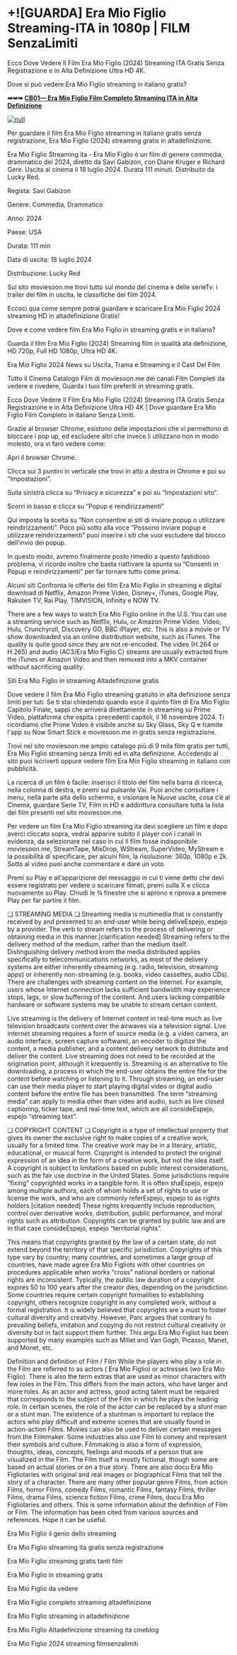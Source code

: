 # +![GUARDA] Era Mio Figlio Streaming-ITA in 1080p | FILM SenzaLimiti

Ecco Dove Vedere Il Film Era Mio Figlio (2024) Streaming ITA Gratis Senza Registrazione e in Alta Definizione Ultra HD 4K.

Dove si può vedere Era Mio Figlio streaming in italiano gratis?

**➥➥➥ [CB01— Era Mio Figlio Film Completo Streaming ITA in Alta Definizione](https://t.co/ftDdLyL4O6)**

[![null](https://static.wixstatic.com/media/855a25_043b5abeb4ae4d35ac003198e7fe56ed~mv2.gif)](https://t.co/ftDdLyL4O6)

Per guardare il film Era Mio Figlio streaming in italiano gratis senza registrazione, Era Mio Figlio (2024) streaming gratis in altadefinizione.

Era Mio Figlio Streaming ita - Era Mio Figlio è un film di genere commedia, drammatico del 2024, diretto da Savi Gabizon, con Diane Kruger e Richard Gere. Uscita al cinema il 18 luglio 2024. Durata 111 minuti. Distribuito da Lucky Red.

Regista: Savi Gabizon

Genere: Commedia, Drammatico

Anno: 2024

Paese: USA

Durata: 111 min

Data di uscita: 18 luglio 2024

Distribuzione: Lucky Red

Sul sito moviesoon.me trovi tutto sul mondo del cinema e delle serieTv: i trailer dei film in uscita, le classifiche dei film 2024.

Eccoci qua come sempre potrai guardare e scaricare Era Mio Figlio 2024 streaming HD in altadefinizione Gratis!

Dove e come vedere film Era Mio Figlio in streaming gratis e in italiano?

Guarda il film Era Mio Figlio (2024) Streaming film in qualità ata definizione, HD 720p, Full HD 1080p, Ultra HD 4K.

Era Mio Figlio 2024 News su Uscita, Trama e Streaming e il Cast Del Film

Tutto il Cinema Catalogo Film di moviesoon.me dei canali Film Completi da vedere e rivedere, Guarda i tuoi film preferiti in streaming gratis.

Ecco Dove Vedere Il Film Era Mio Figlio (2024) Streaming ITA Gratis Senza Registrazione e in Alta Definizione Ultra HD 4K | Dove guardare Era Mio Figlio Film Completo in italiano Senza Limiti.

Grazie al browser Chrome, esistono delle impostazioni che vi permettono di bloccare i pop up, ed escludere altri che invece li utilizzano non in modo molesto, ora vi farò vedere come:

Apri il browser Chrome.

Clicca sui 3 puntini in verticale che trovi in alto a destra in Chrome e poi su “Impostazioni”.

Sulla sinistra clicca su “Privacy e sicurezza” e poi su “Impostazioni sito“.

Scorri in basso e clicca su “Popup e reindirizzamenti”

Qui imposta la scelta su “Non consentire ai siti di inviare popup o utilizzare reindirizzamenti”. Poco più sotto alla voce “Possono inviare popup e utilizzare reindirizzamenti” puoi inserire i siti che vuoi escludere dal blocco dell’invio dei popup.

In questo modo, avremo finalmente posto rimedio a questo fastidioso problema, vi ricordo inoltre che basta riattivare la spunta su “Consenti in Popup e reindirizzamenti” per far tornare tutto come prima.

Alcuni siti Confronta le offerte dei film Era Mio Figlio in streaming e digital download di Netflix, Amazon Prime Video, Disney+, iTunes, Google Play, Rakuten TV, Rai Play, TIMVISION, Infinity e NOW TV.

There are a few ways to watch Era Mio Figlio online in the U.S. You can use a streaming service such as Netflix, Hulu, or Amazon Prime Video. Video, Hulu, Crunchyroll, Discovery GO, BBC iPlayer, etc. This is also a movie or TV show downloaded via an online distribution website, such as iTunes. The quality is quite good since they are not re-encoded. The video (H.264 or H.265) and audio (AC3/Era Mio Figlio C) streams are usually extracted from the iTunes or Amazon Video and then remuxed into a MKV container without sacrificing quality.

Siti Era Mio Figlio in streaming Altadefinizione gratis

Dove vedere il film Era Mio Figlio streaming gratuito in alta definizione senza limiti per tuti. Se ti stai chiedendo quando esce il quinto film di Era Mio Figlio Capitolo Finale, sappi che arriverà direttamente in streaming su Prime Video, piattaforma che ospita i precedenti capitoli, il 16 novembre 2024. Ti ricordiamo che Prime Video è visibile anche su Sky Glass, Sky Q e tramite l'app su Now Smart Stick e moviesoon.me in gratis senza registrazione.

Trovi nel sito moviesoon.me ampio catalogo più di 9 mila film gratis per tutti, Era Mio Figlio streaming senza limiti ed in alta definizione. Accedendo al sito puoi iscriverti oppure vedere film Era Mio Figlio streaming in italiano con pubblicità.

La ricerca di un film è facile: inserisci il titolo del film nella barra di ricerca, nella colonna di destra, e premi sul pulsante Vai. Puoi anche consultare i menu, nella parte alta dello schermo, e visionare le Nuove uscite, cosa c’è al Cinema, guardare Serie TV, Film in HD e addirittura consultare tutta la lista dei film presenti nel sito moviesoon.me.

Per vedere un film Era Mio Figlio streaming ita devi scegliere un film e dopo averci cliccato sopra, vedrai apparire subito il player con i canali in evidenza, da selezionare nel caso in cui il film fosse indisponibile: moviesoon.me, StreamTape, MixDrop, WStream, SuperVideo, MyStream e la possibilità di specificare, per alcuni film, la risoluzione: 360p, 1080p e 2k. Sotto al video puoi anche commentare e dare un voto.

Premi su Play e all’apparizione del messaggio in cui ti viene detto che devi essere registrato per vedere o scaricare filmati, premi sulla X e clicca nuovamente su Play. Chiudi le ¾ finestre che si aprono e riprova a premere Play per far partire il film.

❏ STREAMING MEDIA ❏ Streaming media is multimedia that is constantly received by and presented to an end-user while being deliveEspejo, espejo by a provider. The verb to stream refers to the process of delivering or obtaining media in this manner.[clarification needed] Streaming refers to the delivery method of the medium, rather than the medium itself. Distinguishing delivery method krom the media distributed applies specifically to telecommunications networks, as most of the delivery systems are either inherently streaming (e.g. radio, television, streaming apps) or inherently non-streaming (e.g. books, video cassettes, audio CDs). There are challenges with streaming content on the Internet. For example, users whose Internet connection lacks sufficient bandwidth may experience stops, lags, or slow buffering of the content. And users lacking compatible hardware or software systems may be unable to stream certain content.

Live streaming is the delivery of Internet content in real-time much as live television broadcasts content over the airwaves via a television signal. Live internet streaming requires a form of source media (e.g. a video camera, an audio interface, screen capture software), an encoder to digitize the content, a media publisher, and a content delivery network to distribute and deliver the content. Live streaming does not need to be recorded at the origination point, although it krequently is. Streaming is an alternative to file downloading, a process in which the end-user obtains the entire file for the content before watching or listening to it. Through streaming, an end-user can use their media player to start playing digital video or digital audio content before the entire file has been transmitted. The term “streaming media” can apply to media other than video and audio, such as live closed captioning, ticker tape, and real-time text, which are all consideEspejo, espejo “streaming text”.

❏ COPYRIGHT CONTENT ❏ Copyright is a type of intellectual property that gives its owner the exclusive right to make copies of a creative work, usually for a limited time. The creative work may be in a literary, artistic, educational, or musical form. Copyright is intended to protect the original expression of an idea in the form of a creative work, but not the idea itself. A copyright is subject to limitations based on public interest considerations, such as the fair use doctrine in the United States. Some jurisdictions require “fixing” copyrighted works in a tangible form. It is often shaEspejo, espejo among multiple authors, each of whom holds a set of rights to use or license the work, and who are commonly referEspejo, espejo to as rights holders.[citation needed] These rights krequently include reproduction, control over derivative works, distribution, public performance, and moral rights such as attribution. Copyrights can be granted by public law and are in that case consideEspejo, espejo “territorial rights”.

This means that copyrights granted by the law of a certain state, do not extend beyond the territory of that specific jurisdiction. Copyrights of this type vary by country; many countries, and sometimes a large group of countries, have made agree Era Mio Figliots with other countries on procedures applicable when works “cross” national borders or national rights are inconsistent. Typically, the public law duration of a copyright expires 50 to 100 years after the creator dies, depending on the jurisdiction. Some countries require certain copyright formalities to establishing copyright, others recognize copyright in any completed work, without a formal registration. It is widely believed that copyrights are a must to foster cultural diversity and creativity. However, Parc argues that contrary to prevailing beliefs, imitation and copying do not restrict cultural creativity or diversity but in fact support them further. This argu Era Mio Figliot has been supported by many examples such as Millet and Van Gogh, Picasso, Manet, and Monet, etc.

Definition and definition of Film / Film While the players who play a role in the Film are referred to as actors ( Era Mio Figlio) or actresses (wo Era Mio Figlio). There is also the term extras that are used as minor characters with few roles in the Film. This differs from the main actors, who have larger and more roles. As an actor and actress, good acting talent must be required that corresponds to the subject of the Film in which he plays the leading role. In certain scenes, the role of the actor can be replaced by a stunt man or a stunt man. The existence of a stuntman is important to replace the actors who play difficult and extreme scenes that are usually found in action-action Films. Movies can also be used to deliver certain messages from the Filmmaker. Some industries also use Film to convey and represent their symbols and culture. Filmmaking is also a form of expression, thoughts, ideas, concepts, feelings and moods of a person that are visualized in the Film. The Film itself is mostly fictional, though some are based on actual stories or on a true story. There are also docu Era Mio Figliotaries with original and real images or biographical Films that tell the story of a character. There are many other popular genre Films, from action Films, horror Films, comedy Films, romantic Films, fantasy Films, thriller Films, drama Films, science fiction Films, crime Films, docu Era Mio Figliotaries and others. This is some information about the definition of Film or Film. The information has been cited from various sources and references. Hope it can be useful.

Era Mio Figlio il genio dello streaming

Era Mio Figlio streaming ita gratis senza registrazione

Era Mio Figlio streaming gratis tanti film

Era Mio Figlio in streaming gratis

Era Mio Figlio da vedere

Era Mio Figlio completo streaming altadefinizione

Era Mio Figlio streaming in altadefinizione

Era Mio Figlio Altadefinizione streaming ita cineblog

Era Mio Figlio 2024 streaming filmsenzalimiti

